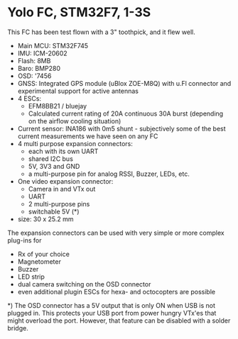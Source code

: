 # Yolo FC, STM32F7, 1-3S
This FC has been test flown with a 3" toothpick, and it flew well.

- Main MCU: STM32F745
- IMU: ICM-20602
- Flash: 8MB
- Baro: BMP280
- OSD: '7456
- GNSS: Integrated GPS module (uBlox ZOE-M8Q) with u.Fl connector and experimental support for active antennas
- 4 ESCs:
  - EFM8BB21 / bluejay
  - Calculated current rating of 20A continuous 30A burst (depending on the airflow cooling situation)
- Current sensor: INA186 with 0m5 shunt - subjectively some of the best current measurements we have seen on any FC
- 4 multi purpose expansion connectors:
  - each with its own UART
  - shared I2C bus
  - 5V, 3V3 and GND
  - a multi-purpose pin for analog RSSI, Buzzer, LEDs, etc.
- One video expansion connector:
  - Camera in and VTx out
  - UART
  - 2 multi-purpose pins
  - switchable 5V (*)
- size: 30 x 25.2 mm

The expansion connectors can be used with very simple or more complex plug-ins for
- Rx of your choice
- Magnetometer
- Buzzer
- LED strip
- dual camera switching on the OSD connector
- even additional plugin ESCs for hexa- and octocopters are possible

*) The OSD connector has a 5V output that is only ON when USB is not plugged in. This protects your USB port from power hungry VTx'es that might overload the port. However, that feature can be disabled with a solder bridge.
